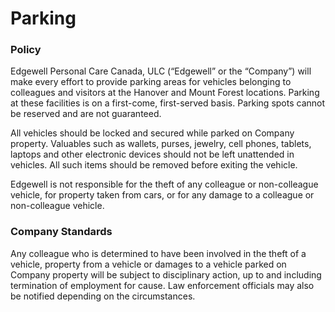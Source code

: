 # Parking

### Policy

Edgewell Personal Care Canada, ULC \(“Edgewell” or the “Company”\) will make every effort to provide parking areas for vehicles belonging to colleagues and visitors at the Hanover and Mount Forest locations. Parking at these facilities is on a first-come, first-served basis. Parking spots cannot be reserved and are not guaranteed.

All vehicles should be locked and secured while parked on Company property. Valuables such as wallets, purses, jewelry, cell phones, tablets, laptops and other electronic devices should not be left unattended in vehicles. All such items should be removed before exiting the vehicle.

Edgewell is not responsible for the theft of any colleague or non-colleague vehicle, for property taken from cars, or for any damage to a colleague or non-colleague vehicle.

### Company Standards

Any colleague who is determined to have been involved in the theft of a vehicle, property from a vehicle or damages to a vehicle parked on Company property will be subject to disciplinary action, up to and including termination of employment for cause. Law enforcement officials may also be notified depending on the circumstances.

